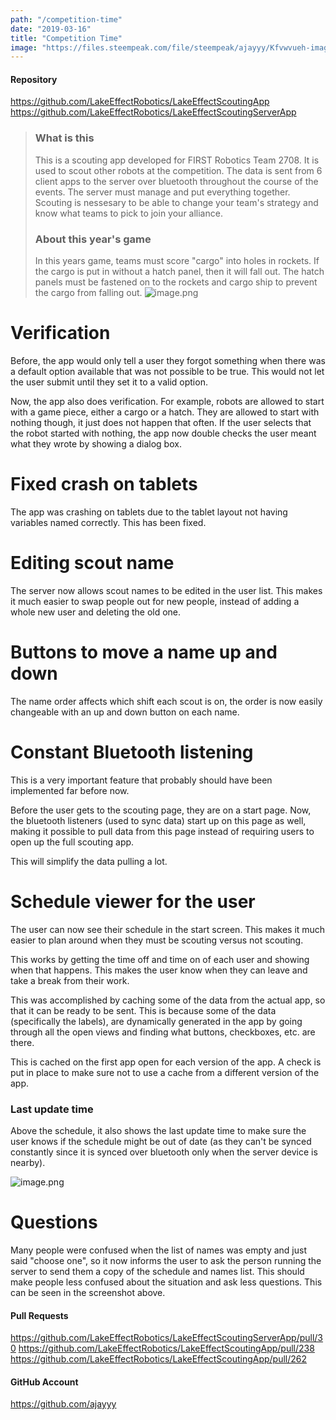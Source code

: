 ```yaml
---
path: "/competition-time"
date: "2019-03-16"
title: "Competition Time"
image: "https://files.steempeak.com/file/steempeak/ajayyy/Kfvwvueh-image.png"
---
```


#### Repository
https://github.com/LakeEffectRobotics/LakeEffectScoutingApp
https://github.com/LakeEffectRobotics/LakeEffectScoutingServerApp

> ### What is this
> This is a scouting app developed for FIRST Robotics Team 2708. It is used to scout other robots at the competition. The data is sent from 6 client apps to the server over bluetooth throughout the course of the events. The server must manage and put everything together. Scouting is nessesary to be able to change your team's strategy and know what teams to pick to join your alliance.
 >### About this year's game
> In this years game, teams must score "cargo" into holes in rockets. If the cargo is put in without a hatch panel, then it will fall out. The hatch panels must be fastened on to the rockets and cargo ship to prevent the cargo from falling out.
> ![image.png](https://files.steempeak.com/file/steempeak/ajayyy/Kfvwvueh-image.png)

# Verification

Before, the app would only tell a user they forgot something when there was a default option available that was not possible to be true. This would not let the user submit until they set it to a valid option.

Now, the app also does verification. For example, robots are allowed to start with a game piece, either a cargo or a hatch. They are allowed to start with nothing though, it just does not happen that often. If the user selects that the robot started with nothing, the app now double checks the user meant what they wrote by showing a dialog box.

# Fixed crash on tablets

The app was crashing on tablets due to the tablet layout not having variables named correctly. This has been fixed.

# Editing scout name

The server now allows scout names to be edited in the user list. This makes it much easier to swap people out for new people, instead of adding a whole new user and deleting the old one.

# Buttons to move a name up and down

The name order affects which shift each scout is on, the order is now easily changeable with an up and down button on each name.

# Constant Bluetooth listening

This is a very important feature that probably should have been implemented far before now.

Before the user gets to the scouting page, they are on a start page. Now, the bluetooth listeners (used to sync data) start up on this page as well, making it possible to pull data from this page instead of requiring users to open up the full scouting app.

This will simplify the data pulling a lot.

# Schedule viewer for the user

The user can now see their schedule in the start screen. This makes it much easier to plan around when they must be scouting versus not scouting.

This works by getting the time off and time on of each user and showing when that happens. This makes the user know when they can leave and take a break from their work.

This was accomplished by caching some of the data from the actual app, so that it can be ready to be sent. This is because some of the data (specifically the labels), are dynamically generated in the app by going through all the open views and finding what buttons, checkboxes, etc. are there.

This is cached on the first app open for each version of the app. A check is put in place to make sure not to use a cache from a different version of the app.

### Last update time

Above the schedule, it also shows the last update time to make sure the user knows if the schedule might be out of date (as they can't be synced constantly since it is synced over bluetooth only when the server device is nearby).

![image.png](https://files.steempeak.com/file/steempeak/ajayyy/rJc4obkc-image.png)

# Questions

Many people were confused when the list of names was empty and just said "choose one", so it now informs the user to ask the person running the server to send them a copy of the schedule and names list. This should make people less confused about the situation and ask less questions. This can be seen in the screenshot above.

#### Pull Requests
https://github.com/LakeEffectRobotics/LakeEffectScoutingServerApp/pull/30
https://github.com/LakeEffectRobotics/LakeEffectScoutingApp/pull/238
https://github.com/LakeEffectRobotics/LakeEffectScoutingApp/pull/262

#### GitHub Account
https://github.com/ajayyy